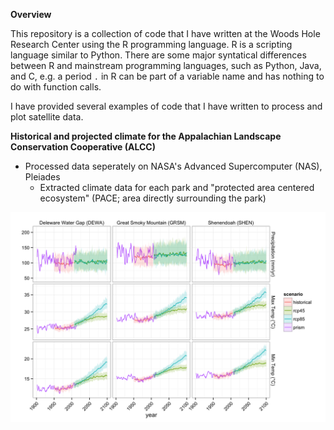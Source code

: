 **Overview**

This repository is a collection of code that I have written at the Woods Hole Research Center using the R programming language. R is a scripting language similar to Python. There are some major syntatical differences between R and mainstream programming languages, such as Python, Java, and C, e.g. a period `.` in R can be part of a variable name and has nothing to do with function calls.

I have provided several examples of code that I have written to process and plot satellite data.

**Historical and projected climate for the Appalachian Landscape Conservation Cooperative (ALCC)**


- Processed data seperately on NASA's Advanced Supercomputer (NAS), Pleiades
	- Extracted climate data for each park and "protected area centered ecosystem" (PACE; area directly surrounding the park)


![Alt text](/climate/plots/alcc_pace_prism_dcp30_plots_metric.png?raw=true "ALCC Climate Plot")
